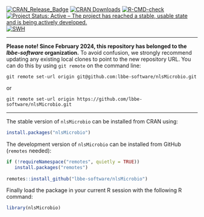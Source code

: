 [![CRAN_Release_Badge](https://www.r-pkg.org/badges/version-ago/nlsMicrobio)](https://cran.r-project.org/package=nlsMicrobio)
[![CRAN Downloads](https://cranlogs.r-pkg.org/badges/nlsMicrobio)](https://cran.r-project.org/package=nlsMicrobio)
[![R-CMD-check](https://github.com/lbbe-software/nlsMicrobio/workflows/R-CMD-check/badge.svg)](https://github.com/lbbe-software/nlsMicrobio/actions)
[![Project Status: Active – The project has reached a stable, usable state and is being actively developed.](https://www.repostatus.org/badges/latest/active.svg)](https://www.repostatus.org/#active)
[![SWH](https://archive.softwareheritage.org/badge/origin/https://github.com/lbbe-software/nlsMicrobio/)](https://archive.softwareheritage.org/browse/origin/?origin_url=https://github.com/lbbe-software/nlsMicrobio)

---------------------------

**Please note! Since February 2024, this repository has belonged to the *lbbe-software* organization.**
To avoid confusion, we strongly recommend updating any existing local clones to point to the new 
repository URL. You can do this by using `git remote` on the command line:

`git remote set-url origin git@github.com:lbbe-software/nlsMicrobio.git`

or 

`git remote set-url origin https://github.com/lbbe-software/nlsMicrobio.git`

---------------------------

The stable version of `nlsMicrobio` can be installed from CRAN using:
```r
install.packages("nlsMicrobio")
```

The development version of `nlsMicrobio` can be installed from GitHub (`remotes` needed):
```r
if (!requireNamespace("remotes", quietly = TRUE))
   install.packages("remotes")
   
remotes::install_github("lbbe-software/nlsMicrobio")
``` 

Finally load the package in your current R session with the following R command:
```r
library(nlsMicrobio)
```

